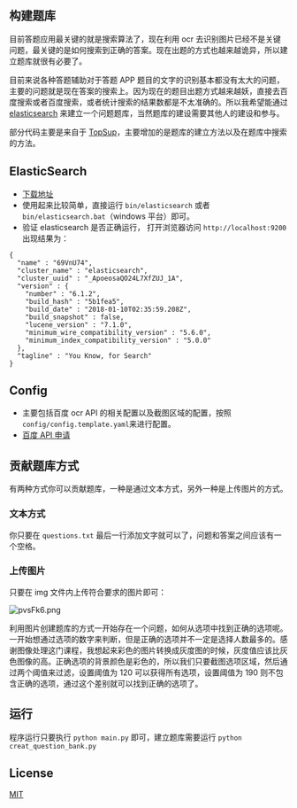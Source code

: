 ## 构建题库
目前答题应用最关键的就是搜索算法了，现在利用 ocr 去识别图片已经不是关键问题，最关键的是如何搜索到正确的答案。现在出题的方式也越来越诡异，所以建立题库就很有必要了。

目前来说各种答题辅助对于答题 APP 题目的文字的识别基本都没有太大的问题，主要的问题就是现在答案的搜索上。因为现在的题目出题方式越来越妖，直接去百度搜索或者百度搜索，或者统计搜索的结果数都是不太准确的。所以我希望能通过 [elasticsearch](https://www.elastic.co/products/elasticsearch) 来建立一个问题题库，当然题库的建设需要其他人的建设和参与。

部分代码主要是来自于 [TopSup](https://github.com/Skyexu/TopSup)，主要增加的是题库的建立方法以及在题库中搜索的方法。

## ElasticSearch
* [下载地址](https://www.elastic.co/downloads/elasticsearch)
* 使用起来比较简单，直接运行 `bin/elasticsearch` 或者 `bin/elasticsearch.bat`（windows 平台）即可。
* 验证 elasticsearch 是否正确运行， 打开浏览器访问 `http://localhost:9200` 出现结果为：
```
{
  "name" : "69VnU74",
  "cluster_name" : "elasticsearch",
  "cluster_uuid" : "_ApoeosaQO24L7XfZUJ_1A",
  "version" : {
    "number" : "6.1.2",
    "build_hash" : "5b1fea5",
    "build_date" : "2018-01-10T02:35:59.208Z",
    "build_snapshot" : false,
    "lucene_version" : "7.1.0",
    "minimum_wire_compatibility_version" : "5.6.0",
    "minimum_index_compatibility_version" : "5.0.0"
  },
  "tagline" : "You Know, for Search"
}
```

## Config
* 主要包括百度 ocr API 的相关配置以及截图区域的配置，按照 `config/config.template.yaml`来进行配置。
* [百度 API 申请](https://cloud.baidu.com/product/ocr)

## 贡献题库方式
有两种方式你可以贡献题库，一种是通过文本方式，另外一种是上传图片的方式。

### 文本方式
你只要在 `questions.txt` 最后一行添加文字就可以了，问题和答案之间应该有一个空格。

### 上传图片
只要在 img 文件内上传符合要求的图片即可：

![pvsFk6.png](https://s1.ax1x.com/2018/01/28/pvsFk6.png)

利用图片创建题库的方式一开始存在一个问题，如何从选项中找到正确的选项呢。一开始想通过选项的数字来判断，但是正确的选项并不一定是选择人数最多的。感谢图像处理这门课程，我想起来彩色的图片转换成灰度图的时候，灰度值应该比灰色图像的高。正确选项的背景颜色是彩色的，所以我们只要截图选项区域，然后通过两个阈值来过滤，设置阈值为 120 可以获得所有选项，设置阈值为 190 则不包含正确的选项，通过这个差别就可以找到正确的选项了。

## 运行
程序运行只要执行 `python main.py` 即可，建立题库需要运行 `python creat_question_bank.py`

## License
[MIT](https://github.com/neal1991/answers/blob/master/LICENSE)
